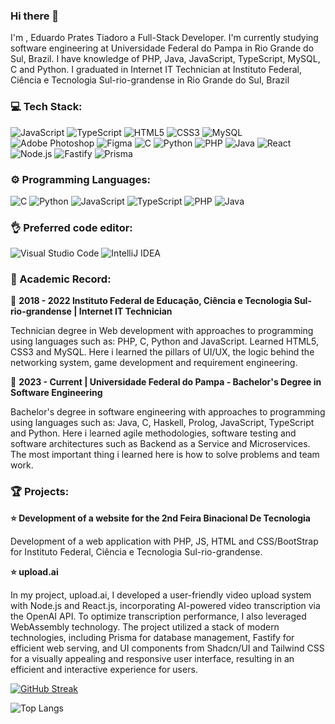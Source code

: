 ### Hi there 👋
I'm , Eduardo Prates Tiadoro a Full-Stack Developer. I'm currently studying software engineering at Universidade Federal do Pampa in Rio Grande do Sul, Brazil. I have knowledge of PHP, Java, JavaScript, TypeScript, MySQL, C and Python. I graduated in Internet IT Technician at Instituto Federal, Ciência e Tecnologia Sul-rio-grandense in Rio Grande do Sul, Brazil

### 💻 Tech Stack:
![JavaScript](https://img.shields.io/badge/JavaScript-000?style=for-the-badge&logo=javascript) ![TypeScript](https://img.shields.io/badge/TypeScript-000?style=for-the-badge&logo=typescript) ![HTML5](https://img.shields.io/badge/HTML5-000?style=for-the-badge&logo=html5) ![CSS3](https://img.shields.io/badge/CSS3-000?style=for-the-badge&logo=css3&logoColor=264CE4) ![MySQL](https://img.shields.io/badge/MySql-000?style=for-the-badge&logo=mysql&logoColor=white) ![Adobe Photoshop](https://img.shields.io/badge/PhotoShop-000?style=for-the-badge&logo=adobephotoshop) ![Figma](https://img.shields.io/badge/Figma-000?style=for-the-badge&logo=figma&logoColor=white) ![C](https://img.shields.io/badge/C-000?style=for-the-badge&logo=c&logoColor=white) ![Python](https://img.shields.io/badge/Python-000?style=for-the-badge&logo=python) ![PHP](https://img.shields.io/badge/php-000?style=for-the-badge&logo=php) ![Java](https://img.shields.io/badge/Java-000?style=for-the-badge&logo=openjdk) ![React](https://img.shields.io/badge/React-000?style=for-the-badge&logo=react) ![Node.js](https://img.shields.io/badge/Node.js-000?style=for-the-badge&logo=node.js) ![Fastify](https://img.shields.io/badge/Fastify-000?style=for-the-badge&logo=fastify) ![Prisma](https://img.shields.io/badge/Prisma-000?style=for-the-badge&logo=prisma)
          
### ⚙️ Programming Languages:
 ![C](https://img.shields.io/badge/C-000?style=for-the-badge&logo=c&logoColor=white) ![Python](https://img.shields.io/badge/Python-000?style=for-the-badge&logo=python) ![JavaScript](https://img.shields.io/badge/JavaScript-000?style=for-the-badge&logo=javascript) ![TypeScript](https://img.shields.io/badge/TypeScript-000?style=for-the-badge&logo=typescript) ![PHP](https://img.shields.io/badge/php-000?style=for-the-badge&logo=php) ![Java](https://img.shields.io/badge/Java-000?style=for-the-badge&logo=openjdk)

### 👌 Preferred code editor:
![Visual Studio Code](https://img.shields.io/badge/VSCODE-000?style=for-the-badge&logo=visual-studio-code) ![IntelliJ IDEA](https://img.shields.io/badge/IntelliJIDEA-000000.svg?style=for-the-badge&logo=intellij-idea&logoColor=white)

### 📖 Academic Record:
📅 **2018 - 2022 Instituto Federal de Educação, Ciência e Tecnologia Sul-rio-grandense | Internet IT Technician**

Technician degree in Web development with approaches to programming using languages such as: PHP, C, Python and JavaScript. Learned HTML5, CSS3 and MySQL. Here i learned the pillars of UI/UX, the logic behind the networking system, game development and requirement engineering.

📅 **2023 - Current | Universidade Federal do Pampa - Bachelor's Degree in Software Engineering**

Bachelor's degree in software engineering with approaches to programming using languages such as: Java, C, Haskell, Prolog, JavaScript, TypeScript and Python. Here i learned agile methodologies, software testing and software architectures such as Backend as a Service and Microservices. The most important thing i learned here is how to solve problems and team work.

### 🏆 Projects:

**⭐ Development of a website for the 2nd Feira Binacional De Tecnologia**

Development of a web application with PHP, JS, HTML and CSS/BootStrap for Instituto Federal, Ciência e Tecnologia Sul-rio-grandense.


**⭐ upload.ai**

In my project, upload.ai, I developed a user-friendly video upload system with Node.js and React.js, incorporating AI-powered video transcription via the OpenAI API. To optimize transcription performance, I also leveraged WebAssembly technology. The project utilized a stack of modern technologies, including Prisma for database management, Fastify for efficient web serving, and UI components from Shadcn/UI and Tailwind CSS for a visually appealing and responsive user interface, resulting in an efficient and interactive experience for users.


[![GitHub Streak](https://streak-stats.demolab.com?user=Eduardo-Prates&theme=transparent&hide_border=true&mode=weekly)](https://git.io/streak-stats)

![Top Langs](https://github-readme-stats-git-masterrstaa-rickstaa.vercel.app/api/top-langs/?username=Eduardo-Prates&bg_color=000&border_color=30A3DC&title_color=#006AFF&text_color=FFF) 
